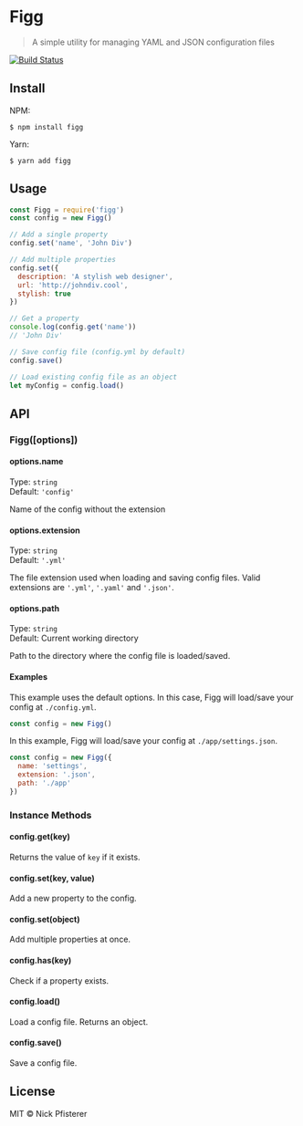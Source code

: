 # Figg
> A simple utility for managing YAML and JSON configuration files

[![Build Status](https://travis-ci.org/nkpfstr/figg.svg?branch=master)](https://travis-ci.org/nkpfstr/figg)

## Install
NPM:
```
$ npm install figg
```

Yarn:
```
$ yarn add figg
```

## Usage
```js
const Figg = require('figg')
const config = new Figg()

// Add a single property
config.set('name', 'John Div')

// Add multiple properties
config.set({
  description: 'A stylish web designer',
  url: 'http://johndiv.cool',
  stylish: true
})

// Get a property
console.log(config.get('name'))
// 'John Div'

// Save config file (config.yml by default)
config.save()

// Load existing config file as an object
let myConfig = config.load()
```

## API

### Figg([options])

#### options.name
Type: `string`<br>
Default: `'config'`

Name of the config without the extension

#### options.extension
Type: `string`<br>
Default: `'.yml'`

The file extension used when loading and saving config files. Valid extensions are `'.yml'`, `'.yaml'` and `'.json'`.

#### options.path
Type: `string`<br>
Default: Current working directory

Path to the directory where the config file is loaded/saved.

#### Examples

This example uses the default options. In this case, Figg will load/save your config at `./config.yml`.
```js
const config = new Figg()
```

In this example, Figg will load/save your config at `./app/settings.json`.
```js
const config = new Figg({
  name: 'settings',
  extension: '.json',
  path: './app'
})
```

### Instance Methods

#### config.get(key)

Returns the value of `key` if it exists.

#### config.set(key, value)

Add a new property to the config.

#### config.set(object)

Add multiple properties at once.

#### config.has(key)

Check if a property exists.

#### config.load()

Load a config file. Returns an object.

#### config.save()

Save a config file.

## License
MIT © Nick Pfisterer
